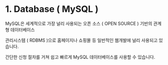 # 1. Database \( MySQL \)

MySQL은 세계적으로 가장 널리 사용되는 오픈 소스 \( OPEN SOURCE \) 기반의 관계형 데이터베이스

관리시스템 \( RDBMS \)으로 홈페이지나 쇼핑몰 등 일반적인 웹개발에 널리 사용되고 있습니다. 

간단한 신청 절차를 거쳐  쉽고 빠르게 MySQL 데이터베이스를 사용할 수 있습니다.





